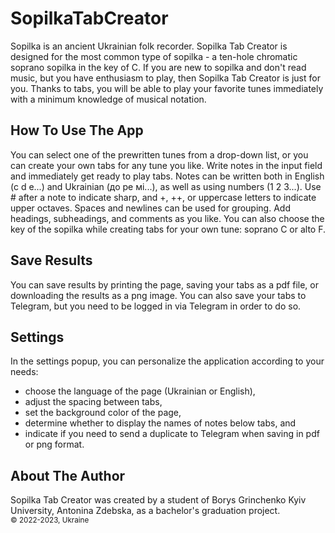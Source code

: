 # SopilkaTabCreator
Sopilka is an ancient Ukrainian folk recorder. 
Sopilka Tab Creator is designed for the most common type of sopilka - a ten-hole chromatic soprano sopilka in the key of C.
If you are new to sopilka and don't read music, but you have enthusiasm to play, then Sopilka Tab Creator is just for you. 
Thanks to tabs, you will be able to play your favorite tunes immediately with a minimum knowledge of musical notation. 
## How To Use The App
You can select one of the prewritten tunes from a drop-down list, or you can create your own tabs for any tune you like. 
Write notes in the input field and immediately get ready to play tabs. 
Notes can be written both in English (c d e...) and Ukrainian (до ре мі...), as well as using numbers (1 2 3...).
Use # after a note to indicate sharp, and +, ++, or uppercase letters to indicate upper octaves. 
Spaces and newlines can be used for grouping. Add headings, subheadings, and comments as you like. 
You can also choose the key of the sopilka while creating tabs for your own tune: soprano C or alto F. 
## Save Results
You can save results by printing the page, saving your tabs as a pdf file, or downloading the results as a png image. 
You can also save your tabs to Telegram, but you need to be logged in via Telegram in order to do so.
## Settings
In the settings popup, you can personalize the application according to your needs: 
* choose the language of the page (Ukrainian or English), 
* adjust the spacing between tabs, 
* set the background color of the page, 
* determine whether to display the names of notes below tabs, and 
* indicate if you need to send a duplicate to Telegram when saving in pdf or png format.
## About The Author
Sopilka Tab Creator was created by a student of Borys Grinchenko Kyiv University, Antonina Zdebska, as a bachelor's graduation project. 
<br><sub>©️ 2022-2023, Ukraine</sub>
